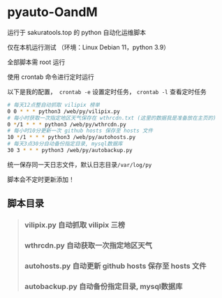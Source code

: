 # pyauto-OandM

运行于 sakuratools.top 的 python 自动化运维脚本

仅在本机运行测试 （环境：Linux Debian 11，python 3.9）

全部脚本需 root 运行

使用 crontab 命令进行定时运行

以下是我的配置，` crontab -e` 设置定时任务， `crontab -l` 查看定时任务

```bash
# 每天12点整自动抓取 vilipix 榜单
0 0 * * * python3 /web/py/vilipix.py
# 每小时获取一次指定地区天气保存在 wthrcdn.txt (这里的数据我是准备放在主页的)
0 */1 * * * python3 /web/py/wthrcdn.py
# 每小时10分更新一次 github hosts 保存至 hosts 文件
10 */1 * * * python3 /web/py/autohosts.py
# 每天3点30分自动备份指定目录, mysql数据库
30 3 * * * python3 /web/py/autobackup.py
```

统一保存同一天日志文件，默认日志目录`/var/log/py`

脚本会不定时更新添加！

## 脚本目录

> ### vilipix.py 自动抓取 vilipix 三榜
>
> ### wthrcdn.py 自动获取一次指定地区天气
>
> ### autohosts.py 自动更新 github hosts 保存至 hosts 文件
>
> ### autobackup.py 自动备份指定目录, mysql数据库
>
> 



